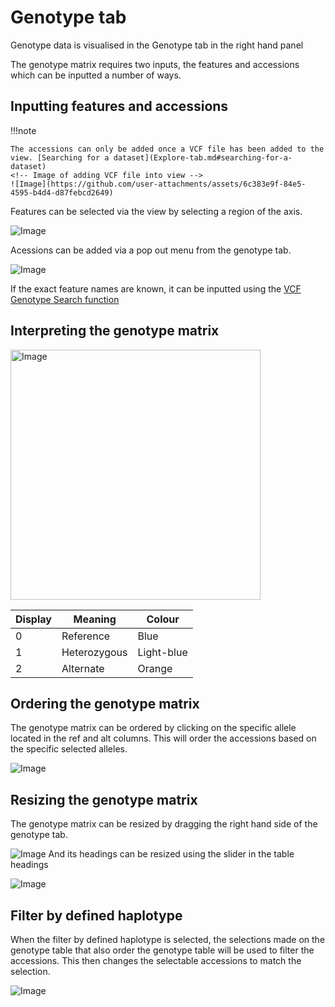 # Genotype tab

Genotype data is visualised in the Genotype tab in the right hand panel

The genotype matrix requires two inputs, the features and accessions which can be inputted a number of ways. 

## Inputting features and accessions
!!!note

    The accessions can only be added once a VCF file has been added to the view. [Searching for a dataset](Explore-tab.md#searching-for-a-dataset)
    <!-- Image of adding VCF file into view -->
    ![Image](https://github.com/user-attachments/assets/6c383e9f-84e5-4595-b4d4-d87febcd2649)


Features can be selected via the view by selecting a region of the axis.

<!-- Image for adding SNPs to genotype table -->
![Image](https://github.com/user-attachments/assets/46e153f9-c840-401a-a58c-427f86735c0f)


Acessions can be added via a pop out menu from the genotype tab.

<!-- Image for adding Samples to genotype table -->
![Image](https://github.com/user-attachments/assets/ed288f00-5e16-4cbb-a8fb-5b364d3e4d7a)

If the exact feature names are known, it can be inputted using the [VCF Genotype Search function](Search-tab.md#vcf-genotype-search)

## Interpreting the genotype matrix

<!-- Image of the genotype matrix -->
<img width="400" alt="Image" src="https://github.com/user-attachments/assets/9e4830c9-ed95-4565-ad9c-e901cb0fcb06" />

| Display | Meaning      | Colour     |
|---------|--------------|------------|
| 0       | Reference    | Blue       |
| 1       | Heterozygous | Light-blue |
| 2       | Alternate    | Orange     | 


## Ordering the genotype matrix

The genotype matrix can be ordered by clicking on the specific allele located in the ref and alt columns. This will order the accessions based on the specific selected alleles.

<!-- Image for ordering the SNPs -->
![Image](https://github.com/user-attachments/assets/ae4041cd-4d6e-467a-ba01-8f0d42bdbd4b)

## Resizing the genotype matrix

The genotype matrix can be resized by dragging the right hand side of the genotype tab.
<!-- Image for resizing the genotype matrix width -->
![Image](https://github.com/user-attachments/assets/2486c2ff-aaad-44c7-91a9-1fbef9c2bcda)
And its headings can be resized using the slider in the table headings
<!-- Image for resizing the genotype matrix headings -->
![Image](https://github.com/user-attachments/assets/7a1ef28c-c9ee-478c-8385-e7a2d8397f0a)

## Filter by defined haplotype

When the filter by defined haplotype is selected, the selections made on the genotype table that also order the genotype table will be used to filter the accessions.
This then changes the selectable accessions to match the selection.
<!-- Image for filtering the accessions -->
![Image](https://github.com/user-attachments/assets/41826e74-da16-47cb-ac2f-fb18d7696d45)